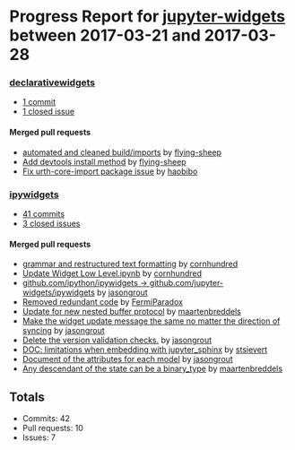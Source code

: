 # Progress Report for [jupyter-widgets](https://github.com/jupyter-widgets) between 2017-03-21 and 2017-03-28

### [declarativewidgets](https://github.com/jupyter-widgets/declarativewidgets)
-  [1 commit](https://github.com/jupyter-widgets/declarativewidgets/compare/master@%7B1490079600%7D...master@%7B1490684400%7D)
-  [1 closed issue](https://github.com/jupyter-widgets/declarativewidgets/issues?utf8=%E2%9C%93&q=is%3Aissue%20closed%3A2017-03-21..2017-03-28)

#### Merged pull requests
- [automated and cleaned build/imports](https://github.com/jupyter-widgets/declarativewidgets/pull/553) by [flying-sheep](https://github.com/flying-sheep)
- [Add devtools install method](https://github.com/jupyter-widgets/declarativewidgets/pull/552) by [flying-sheep](https://github.com/flying-sheep)
- [Fix urth-core-import package issue](https://github.com/jupyter-widgets/declarativewidgets/pull/549) by [haobibo](https://github.com/haobibo)

### [ipywidgets](https://github.com/jupyter-widgets/ipywidgets)
-  [41 commits](https://github.com/jupyter-widgets/ipywidgets/compare/master@%7B1490079600%7D...master@%7B1490684400%7D)
-  [3 closed issues](https://github.com/jupyter-widgets/ipywidgets/issues?utf8=%E2%9C%93&q=is%3Aissue%20closed%3A2017-03-21..2017-03-28)

#### Merged pull requests
- [grammar and restructured text formatting](https://github.com/jupyter-widgets/ipywidgets/pull/1231) by [cornhundred](https://github.com/cornhundred)
- [Update Widget Low Level.ipynb](https://github.com/jupyter-widgets/ipywidgets/pull/1227) by [cornhundred](https://github.com/cornhundred)
- [github.com/ipython/ipywidgets -> github.com/jupyter-widgets/ipywidgets](https://github.com/jupyter-widgets/ipywidgets/pull/1226) by [jasongrout](https://github.com/jasongrout)
- [Removed redundant code](https://github.com/jupyter-widgets/ipywidgets/pull/1223) by [FermiParadox](https://github.com/FermiParadox)
- [Update for new nested buffer protocol](https://github.com/jupyter-widgets/ipywidgets/pull/1222) by [maartenbreddels](https://github.com/maartenbreddels)
- [Make the widget update message the same no matter the direction of syncing](https://github.com/jupyter-widgets/ipywidgets/pull/1221) by [jasongrout](https://github.com/jasongrout)
- [Delete the version validation checks.](https://github.com/jupyter-widgets/ipywidgets/pull/1219) by [jasongrout](https://github.com/jasongrout)
- [DOC: limitations when embedding with jupyter_sphinx](https://github.com/jupyter-widgets/ipywidgets/pull/1213) by [stsievert](https://github.com/stsievert)
- [Document of the attributes for each model](https://github.com/jupyter-widgets/ipywidgets/pull/1207) by [jasongrout](https://github.com/jasongrout)
- [Any descendant of the state can be a binary_type](https://github.com/jupyter-widgets/ipywidgets/pull/1194) by [maartenbreddels](https://github.com/maartenbreddels)

## Totals
- Commits: 42
- Pull requests: 10
- Issues: 7
